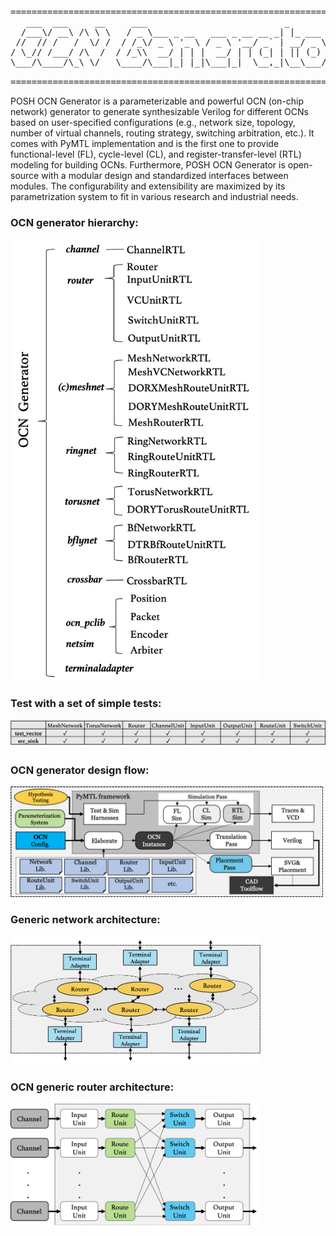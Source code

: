 <pre>
==============================================================================
   ___  ___     __     ___                          _             
  /___\/ __\ /\ \ \   / _ \___ _ __   ___ _ __ __ _| |_ ___  _ __ 
 //  // /   /  \/ /  / /_\/ _ \ '_ \ / _ \ '__/ _` | __/ _ \| '__|
/ \_// /___/ /\  /  / /_\\  __/ | | |  __/ | | (_| | || (_) | |   
\___/\____/\_\ \/   \____/\___|_| |_|\___|_|  \__,_|\__\___/|_|   
                                                                  
==============================================================================
</pre>

POSH OCN Generator is a parameterizable and powerful OCN (on-chip network) generator to generate synthesizable Verilog for different OCNs based on user-specified configurations (e.g., network size, topology, number of virtual channels, routing strategy, switching arbitration, etc.). It comes with PyMTL implementation and is the first one to provide functional-level (FL), cycle-level (CL), and register-transfer-level (RTL) modeling for building OCNs. Furthermore, POSH OCN Generator is open-source with a modular design and standardized interfaces between modules. The configurability and extensibility are maximized by its parametrization system to fit in various research and industrial needs.

### OCN generator hierarchy:
<img src="docs/code_hierarchy.png" width="400">

### Test with a set of simple tests:
![test table](docs/test.png)

### OCN generator design flow:
<img src="docs/design_flow.png" width="500">
 
### Generic network architecture:
<img src="docs/noc_structure.png" width="400">
 
### OCN generic router architecture:
<img src="docs/router_structure.png" width="400">

